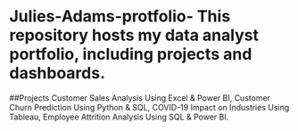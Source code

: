 # Julies-Adams-protfolio- This repository hosts my data analyst portfolio, including projects and dashboards.
##Projects 
Customer Sales Analysis Using Excel & Power BI,
Customer Churn Prediction Using Python & SQL,
COVID-19 Impact on Industries Using Tableau,
Employee Attrition Analysis Using SQL & Power BI.
